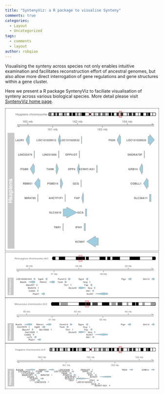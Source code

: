 ```yaml
---
title: "SyntenyViz: a R package to visualise Synteny"
comments: true
categories:
  - Layout
  - Uncategorized
tags:
  - comments
  - layout
author: robqiao
---
```


Visualising the synteny across species not only enables intuitive examination and facilitates reconstruction effort of ancestral genomes, but also allow more direct interrogation of gene regulations and gene structures within a gene cluster.

Here we present a R package SyntenyViz to faciliate visualisation of synteny across various biological species. More detail please visit [SyntenyViz home page](https://dpp4researchgroup.github.io/SyntenyViz/).

![Single Synteny Plot](/pics/Hsplot.png)
![Multiple Synteny Conservation Plot](/pics/Msplot.png)
